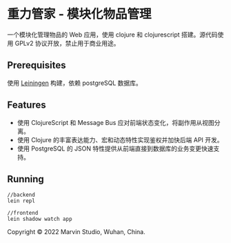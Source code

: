 # 重力管家 - 模块化物品管理

一个模块化管理物品的 Web 应用，使用 clojure 和 clojurescript 搭建。源代码使用 GPLv2 协议开放，禁止用于商业用途。

## Prerequisites

使用 [Leiningen][1] 构建，依赖 postgreSQL 数据库。

[1]: https://github.com/technomancy/leiningen

## Features

- 使用 ClojureScript 和 Message Bus 应对前端状态变化，将副作用从视图分离。
- 使用 Clojure 的丰富表达能力、宏和动态特性实现鉴权并加快后端 API 开发。
- 使用 PostgreSQL 的 JSON 特性提供从前端直接到数据库的业务变更快速支持。

## Running
    
    //backend
    lein repl

    //frontend
    lein shadow watch app

Copyright © 2022 Marvin Studio, Wuhan, China.